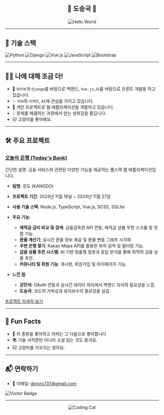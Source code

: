 ## <p align="center">👋 도승국 🚀</p>


<p align="center">
  <img src="https://media.giphy.com/media/13HgwGsXF0aiGY/giphy.gif" alt="Hello World">
</p>

---

## 🚀 기술 스택

![Python](https://img.shields.io/badge/Python-3776AB?style=for-the-badge&logo=python&logoColor=white)
![Django](https://img.shields.io/badge/Django-092E20?style=for-the-badge&logo=django&logoColor=white)
![Vue.js](https://img.shields.io/badge/Vue.js-4FC08D?style=for-the-badge&logo=vue.js&logoColor=white)
![JavaScript](https://img.shields.io/badge/JavaScript-F7DF1E?style=for-the-badge&logo=javascript&logoColor=black)
![Bootstrap](https://img.shields.io/badge/Bootstrap-563D7C?style=for-the-badge&logo=bootstrap&logoColor=white)

---

## 👨‍💻 나에 대해 조금 더!

- 🌱 `파이썬`과 `Django`를 바탕으로 백엔드, `Vue.js`,`JS`를 바탕으로 프론트 개발을 하고 있습니다.
- ✨ `자바`와 `리액트`, `AI`에 관심을 가지고 있습니다.
- 🔭 개인 프로젝트로 웹 애플리케이션을 개발하고 있습니다.
- 💡 문제를 해결하는 과정에서 얻는 성취감을 즐깁니다.
- 🐱 고양이를 좋아해요.

---

## 🛠️ 주요 프로젝트

### [오늘의 은행 (Today's Bank)](https://github.com/DoSeungGuk/todaybank)
간단한 설명: 금융 서비스와 관련된 다양한 기능을 제공하는 풀스택 웹 애플리케이션입니다.

- **팀명**: 강도 (KANGDO)
- **프로젝트 기간**: 2024년 11월 18일 ~ 2024년 11월 27일
- **사용 기술 스택**: Node.js, TypeScript, Vue.js, SCSS, SQLite
- **주요 기능**:
  - **예적금 금리 비교 및 검색**: 금융감독원 API 연동, 예적금 상품 무한 스크롤 및 정렬 기능.
  - **환율 계산기**: 실시간 환율 정보 제공 및 환율 변동 그래프 시각화.
  - **주변 은행 찾기**: Kakao Maps API를 활용한 위치 검색 및 필터링 기능.
  - **금융 상품 추천 시스템**: AI 기반 맞춤형 질문과 응답 분석을 통해 최적의 금융 상품 추천.
  - **커뮤니티 및 회원 기능**: 게시판, 회원가입 및 마이페이지 기능.

- **느낀 점**:
  - **강민석**: OAuth 연동과 실시간 데이터 처리에서 백엔드 지식의 필요성을 느낌.
  - **도승국**: 코드의 가독성과 유지보수의 중요성을 실감.

[프로젝트 자세히 보기](https://github.com/DoSeungGuk/todaybank)

---

## 🎉 Fun Facts

- 🍵 차 종류를 좋아하고 커피는 그 다음으로 좋아합니다
- 📚 기술 서적뿐만 아니라 소설 읽는 것도 즐겨요.  
- 🐱 고양이를 키우지는 않아요.

---

## 📬 연락하기

- 📧 이메일: dororo737@gmail.com

![Visitor Badge](https://visitor-badge.laobi.icu/badge?page_id=DoSeungGuk)

---

<p align="center">
  <img src="https://media.giphy.com/media/JIX9t2j0ZTN9S/giphy.gif" alt="Coding Cat">
</p>
